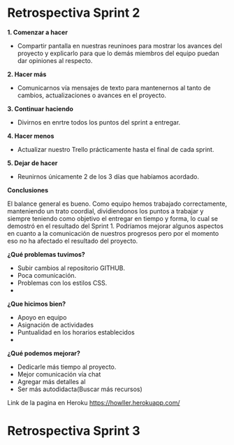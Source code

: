 
# Retrospectiva Sprint 2

**1. Comenzar a hacer**

- Compartir pantalla en nuestras reuninoes para mostrar los avances del proyecto y explicarlo para que lo demás miembros del equipo puedan dar opiniones al respecto.

**2. Hacer más**

- Comunicarnos vía mensajes de texto para mantenernos al tanto de cambios, actualizaciones o avances  en el proyecto.

**3. Continuar haciendo**

- Divirnos en enrtre todos los puntos del sprint a entregar.

**4. Hacer menos**

- Actualizar nuestro Trello prácticamente hasta el final de cada sprint. 

**5. Dejar de hacer**

- Reunirnos únicamente 2 de los 3 días que habíamos acordado. 

**Conclusiones**

El balance general es bueno. Como equipo hemos trabajado correctamente, manteniendo un trato coordial, dividiendonos los puntos a trabajar y siempre teniendo como objetivo el entregar en tiempo y forma, lo cual se demostró en el resultado del Sprint 1. Podríamos mejorar algunos aspectos en cuanto a la comunicación de nuestros progresos pero por el momento eso no ha afectado el resultado del proyecto.


**¿Qué problemas tuvimos?**

   - Subir cambios al repositorio GITHUB. 
   - Poca comunicación. 
   - Problemas con los estilos CSS.
   - 
**¿Que hicimos bien?**

   - Apoyo en equipo 
   - Asignación de actividades
   - Puntualidad en los horarios establecidos
   - 
**¿Qué podemos mejorar?**

   - Dedicarle más tiempo al proyecto.
   - Mejor comunicación vía chat
   - Agregar más detalles al 
   - Ser más autodidacta(Buscar más recursos)

Link de la pagina en Heroku https://howller.herokuapp.com/

# Retrospectiva Sprint 3
